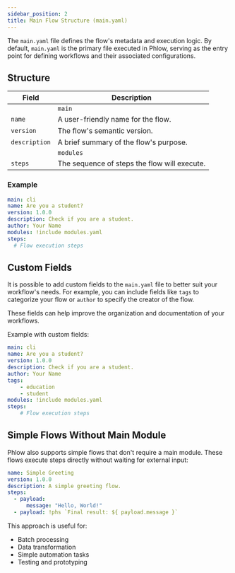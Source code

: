 ```yaml
---
sidebar_position: 2
title: Main Flow Structure (main.yaml)
---
```

The `main.yaml` file defines the flow's metadata and execution logic. By default, `main.yaml` is the primary file executed in Phlow, serving as the entry point for defining workflows and their associated configurations.

## Structure

| Field        | Description |
|--------------|-------------|
|| `main`       | **Optional.** Specifies the main module, typically providing initial context (e.g., `cli` for command-line arguments). If not specified, the flow will execute steps directly. |
| `name`       | A user-friendly name for the flow. |
| `version`    | The flow's semantic version. |
| `description`| A brief summary of the flow's purpose. |
|| `modules`    | **Optional.** A list of required modules (loaded using `!include`). If not specified, the flow will run without external modules. |
| `steps`      | The sequence of steps the flow will execute. |


### Example

```yaml
main: cli
name: Are you a student?
version: 1.0.0
description: Check if you are a student.
author: Your Name
modules: !include modules.yaml
steps:
  # Flow execution steps
```

## Custom Fields

It is possible to add custom fields to the `main.yaml` file to better suit your workflow's needs. For example, you can include fields like `tags` to categorize your flow or `author` to specify the creator of the flow.

These fields can help improve the organization and documentation of your workflows.

Example with custom fields:

```yaml
main: cli
name: Are you a student?
version: 1.0.0
description: Check if you are a student.
author: Your Name
tags:
    - education
    - student
modules: !include modules.yaml
steps:
    # Flow execution steps
```

## Simple Flows Without Main Module

Phlow also supports simple flows that don't require a main module. These flows execute steps directly without waiting for external input:

```yaml
name: Simple Greeting
version: 1.0.0
description: A simple greeting flow.
steps:
  - payload:
      message: "Hello, World!"
  - payload: !phs `Final result: ${ payload.message }`
```

This approach is useful for:
- Batch processing
- Data transformation
- Simple automation tasks
- Testing and prototyping
